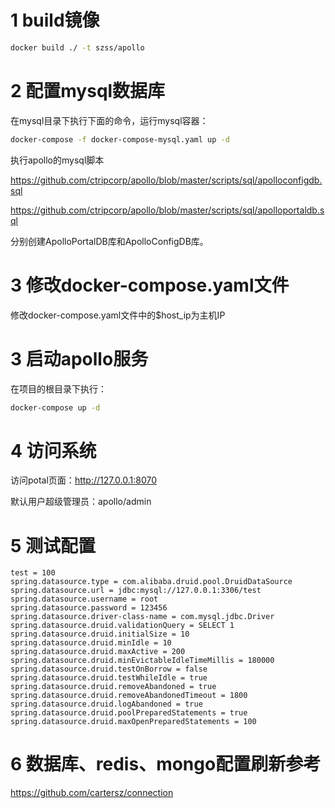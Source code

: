 # 1 build镜像
```bash
docker build ./ -t szss/apollo
```

# 2 配置mysql数据库
在mysql目录下执行下面的命令，运行mysql容器：
```bash
docker-compose -f docker-compose-mysql.yaml up -d
```

执行apollo的mysql脚本 

https://github.com/ctripcorp/apollo/blob/master/scripts/sql/apolloconfigdb.sql

https://github.com/ctripcorp/apollo/blob/master/scripts/sql/apolloportaldb.sql

分别创建ApolloPortalDB库和ApolloConfigDB库。

# 3 修改docker-compose.yaml文件
修改docker-compose.yaml文件中的$host_ip为主机IP

# 3 启动apollo服务
在项目的根目录下执行：
```bash
docker-compose up -d
```

# 4 访问系统
访问potal页面：http://127.0.0.1:8070

默认用户超级管理员：apollo/admin


# 5 测试配置
```
test = 100
spring.datasource.type = com.alibaba.druid.pool.DruidDataSource
spring.datasource.url = jdbc:mysql://127.0.0.1:3306/test
spring.datasource.username = root
spring.datasource.password = 123456
spring.datasource.driver-class-name = com.mysql.jdbc.Driver
spring.datasource.druid.validationQuery = SELECT 1
spring.datasource.druid.initialSize = 10
spring.datasource.druid.minIdle = 10
spring.datasource.druid.maxActive = 200
spring.datasource.druid.minEvictableIdleTimeMillis = 180000
spring.datasource.druid.testOnBorrow = false
spring.datasource.druid.testWhileIdle = true
spring.datasource.druid.removeAbandoned = true
spring.datasource.druid.removeAbandonedTimeout = 1800
spring.datasource.druid.logAbandoned = true
spring.datasource.druid.poolPreparedStatements = true
spring.datasource.druid.maxOpenPreparedStatements = 100
```

# 6 数据库、redis、mongo配置刷新参考
https://github.com/cartersz/connection